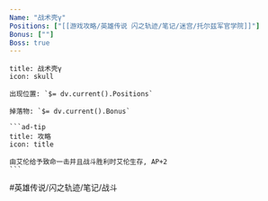 ```yaml
---
Name: "战术壳γ"
Positions: ["[[游戏攻略/英雄传说 闪之轨迹/笔记/迷宫/托尔兹军官学院]]"]
Bonus: [""]
Boss: true
---
```

````ad-danger
title: 战术壳γ
icon: skull

出现位置: `$= dv.current().Positions`

掉落物: `$= dv.current().Bonus`

```ad-tip
title: 攻略
icon: title

由艾伦给予致命一击并且战斗胜利时艾伦生存, AP+2
```
````

#英雄传说/闪之轨迹/笔记/战斗